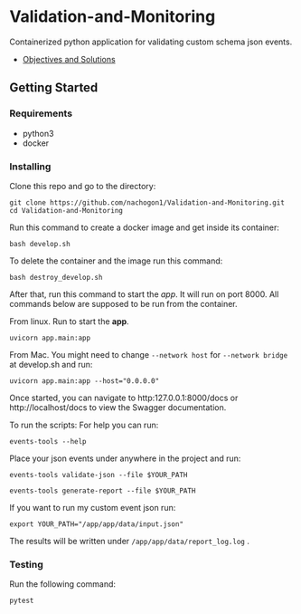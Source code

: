 # Validation-and-Monitoring

Containerized python application for validating custom schema json events.

* [Objectives and Solutions](./solutions.md)

## Getting Started

### Requirements

* python3
* docker


### Installing

Clone this repo and go to the directory:

```
git clone https://github.com/nachogon1/Validation-and-Monitoring.git
cd Validation-and-Monitoring
```

Run this command to create a docker image and get inside its container:

```
bash develop.sh
```

To delete the container and the image run this command:

```
bash destroy_develop.sh
```


After that, run this command to start the *app*. It will run on port 8000. All commands below are supposed to be run from the container.

From linux. Run to start the **app**.
```
uvicorn app.main:app
```

From Mac. You might need to change `--network host` for `--network bridge` at develop.sh and run:

```
uvicorn app.main:app --host="0.0.0.0"
```

Once started, you can navigate to http:127.0.0.1:8000/docs or http://localhost/docs to view the Swagger documentation.

To run the scripts:
For help you can run:

```
events-tools --help 
```

Place your json events under anywhere in the project and run:

```
events-tools validate-json --file $YOUR_PATH
```


```
events-tools generate-report --file $YOUR_PATH
```


If you want to run my custom event json run:

```
export YOUR_PATH="/app/app/data/input.json"
```




The results will be written under `/app/app/data/report_log.log` .


### Testing

Run the following command:

```
pytest
```
